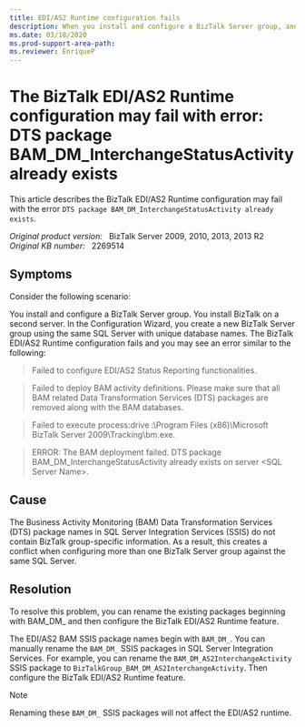 ```yaml
---
title: EDI/AS2 Runtime configuration fails
description: When you install and configure a BizTalk Server group, and you install BizTalk on a second server. In the Configuration Wizard, you create a new BizTalk Server group using the same SQL Server with unique database names. The BizTalk EDI/AS2 Runtime configuration fails.
ms.date: 03/18/2020
ms.prod-support-area-path: 
ms.reviewer: EnriqueP
---
```

# The BizTalk EDI/AS2 Runtime configuration may fail with error: DTS package BAM_DM_InterchangeStatusActivity already exists

This article describes the BizTalk EDI/AS2 Runtime configuration may fail with the error `DTS package BAM_DM_InterchangeStatusActivity already exists`.

_Original product version:_ &nbsp; BizTalk Server 2009, 2010, 2013, 2013 R2  
_Original KB number:_ &nbsp; 2269514

## Symptoms

Consider the following scenario:

You install and configure a BizTalk Server group. You install BizTalk on a second server. In the Configuration Wizard, you create a new BizTalk Server group using the same SQL Server with unique database names. The BizTalk EDI/AS2 Runtime configuration fails and you may see an error similar to the following:

> Failed to configure EDI/AS2 Status Reporting functionalities.

> Failed to deploy BAM activity definitions. Please make sure that all BAM related Data Transformation Services (DTS) packages are removed along with the BAM databases.

> Failed to execute process:drive :\Program Files (x86)\Microsoft BizTalk Server 2009\Tracking\bm.exe.

> ERROR: The BAM deployment failed. DTS package BAM_DM_InterchangeStatusActivity already exists on server \<SQL Server Name>.

## Cause

The Business Activity Monitoring (BAM) Data Transformation Services (DTS) package names in SQL Server Integration Services (SSIS) do not contain BizTalk group-specific information. As a result, this creates a conflict when configuring more than one BizTalk Server group against the same SQL Server.

## Resolution

To resolve this problem, you can rename the existing packages beginning with BAM_DM_ and then configure the BizTalk EDI/AS2 Runtime feature.

The EDI/AS2 BAM SSIS package names begin with `BAM_DM_`. You can manually rename the `BAM_DM_` SSIS packages in SQL Server Integration Services. For example, you can rename the `BAM_DM_AS2InterchangeActivity` SSIS package to `BizTalkGroup_BAM_DM_AS2InterchangeActivity`. Then configure the BizTalk EDI/AS2 Runtime feature.

> [!NOTE]
> Renaming these `BAM_DM_` SSIS packages will not affect the EDI/AS2 runtime.
